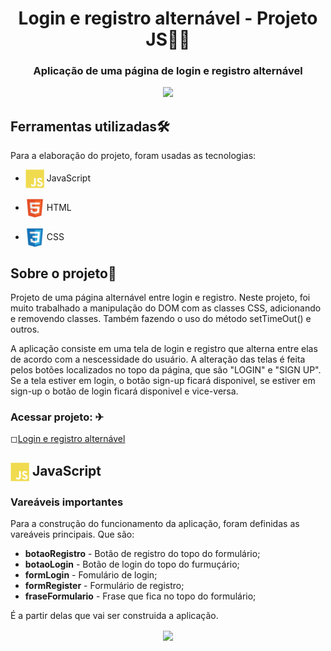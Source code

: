<div> 
  <h1 align="center">Login e registro alternável - Projeto JS👨‍💻</h1> 
</div>

<div>
  <h3 align="center">Aplicação de uma página de login e registro alternável</h3>
</div>

<div align='center'>
	<img src= "https://github.com/WillianOL/Login-e-registro-alternavel/assets/112639055/4ed90892-f164-441c-9dae-24d25ebf3fe5" width='850px'>
</div>

## Ferramentas utilizadas🛠️

<div>
	<p>Para a elaboração do projeto, foram usadas as tecnologias: </p>
</div>

<ul>
 	<li>
  		<img align="center" width="30" src="https://raw.githubusercontent.com/devicons/devicon/master/icons/javascript/javascript-plain.svg"> JavaScript
 	</li>
	<br>
	<li> 
		<img align="center" width="30" src="https://raw.githubusercontent.com/devicons/devicon/master/icons/html5/html5-original.svg"> HTML
 	</li>
	<br>
 	<li> 
  		<img align="center" width="30" src="https://raw.githubusercontent.com/devicons/devicon/master/icons/css3/css3-original.svg"> CSS 
 	</li>

</ul>

<div>
	<h2>Sobre o projeto📃</h2>
</div>
	
<div>
	<p>Projeto de uma página alternável entre login e registro. Neste projeto, foi muito trabalhado a manipulação do DOM com as classes CSS, adicionando e removendo classes. Também fazendo o uso do método setTimeOut() e outros.</p>
	<p>A aplicação consiste em uma tela de login e registro que alterna entre elas de acordo com a nescessidade do usuário. A alteração das telas é feita pelos botões localizados no topo da página, que são "LOGIN" e "SIGN UP". Se a tela estiver em login, o botão sign-up ficará disponivel, se estiver em sign-up o botão de login ficará disponivel e vice-versa.</p>
</div>

### Acessar projeto: ✈

◻<a href="https://willianol.github.io/Login-e-registro-alternavel/assets/index.html">Login e registro alternável</a>


## <img align="center" width="30" src="https://raw.githubusercontent.com/devicons/devicon/master/icons/javascript/javascript-plain.svg"> JavaScript

### Vareáveis importantes

<div>
	<p>Para a construção do funcionamento da aplicação, foram definidas as vareáveis principais. Que são:<p>
	<ul>
		<li><strong>botaoRegistro</strong> - Botão de registro do topo do formulário;</li>
		<li><strong>botaoLogin</strong> - Botão de login do topo do furmuçário;</li>
		<li><strong>formLogin</strong> - Fomulário de login;</li>
		<li><strong>formRegister</strong> - Formulário de registro;</li>
		<li><strong>fraseFormulario</strong> - Frase que fica no topo do formulário;</li>
	</ul>
	<p>É a partir delas que vai ser construida a aplicação.</p>
</div>

<div align="center">
	<img align="center" src="https://github.com/WillianOL/Login-e-registro-alternavel/assets/112639055/88b9bd87-a48a-47a1-aa98-823f65304ef2" width="700px">
</div>

















